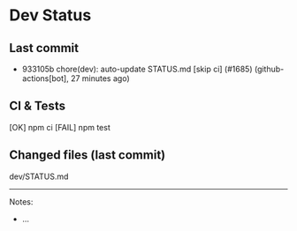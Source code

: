 # Dev Status

## Last commit
- 933105b chore(dev): auto-update STATUS.md [skip ci] (#1685) (github-actions[bot], 27 minutes ago)
## CI & Tests
[OK] npm ci
[FAIL] npm test

## Changed files (last commit)
dev/STATUS.md

---
Notes:
- ...
